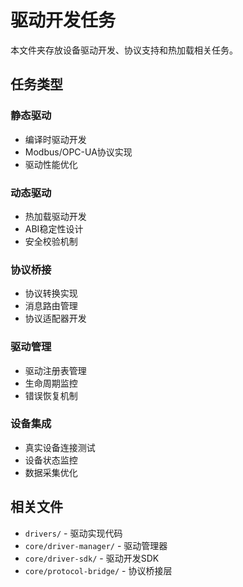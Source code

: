 # 驱动开发任务

本文件夹存放设备驱动开发、协议支持和热加载相关任务。

## 任务类型

### 静态驱动
- 编译时驱动开发
- Modbus/OPC-UA协议实现
- 驱动性能优化

### 动态驱动
- 热加载驱动开发
- ABI稳定性设计
- 安全校验机制

### 协议桥接
- 协议转换实现
- 消息路由管理
- 协议适配器开发

### 驱动管理
- 驱动注册表管理
- 生命周期监控
- 错误恢复机制

### 设备集成
- 真实设备连接测试
- 设备状态监控
- 数据采集优化

## 相关文件

- `drivers/` - 驱动实现代码
- `core/driver-manager/` - 驱动管理器
- `core/driver-sdk/` - 驱动开发SDK
- `core/protocol-bridge/` - 协议桥接层